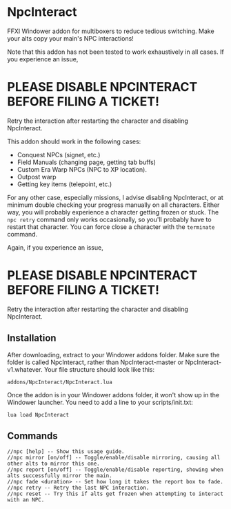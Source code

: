 # NpcInteract
FFXI Windower addon for multiboxers to reduce tedious switching. Make your alts copy your main's NPC interactions!

Note that this addon has not been tested to work exhaustively in all cases. If you experience an issue,

# PLEASE DISABLE NPCINTERACT BEFORE FILING A TICKET!

Retry the interaction after restarting the character and disabling NpcInteract.

This addon should work in the following cases:

* Conquest NPCs (signet, etc.)
* Field Manuals (changing page, getting tab buffs)
* Custom Era Warp NPCs (NPC to XP location).
* Outpost warp
* Getting key items (telepoint, etc.)

For any other case, especially missions, I advise disabling NpcInteract, or at minimum double checking your progress manually on all characters.
Either way, you will probably experience a character getting frozen or stuck. The `npc retry` command only works occasionally, so you'll probably
have to restart that character. You can force close a character with the `terminate` command.

Again, if you experience an issue,

# PLEASE DISABLE NPCINTERACT BEFORE FILING A TICKET! 

Retry the interaction after restarting the character and disabling NpcInteract.

## Installation
After downloading, extract to your Windower addons folder. Make sure the folder is called NpcInteract, rather than NpcInteract-master or NpcInteract-v1.whatever. Your file structure should look like this:

    addons/NpcInteract/NpcInteract.lua

Once the addon is in your Windower addons folder, it won't show up in the Windower launcher. You need to add a line to your scripts/init.txt:

    lua load NpcInteract

## Commands

    //npc [help] -- Show this usage guide.
    //npc mirror [on/off] -- Toggle/enable/disable mirroring, causing all other alts to mirror this one.  
    //npc report [on/off] -- Toggle/enable/disable reporting, showing when alts successfully mirror the main.  
    //npc fade <duration> -- Set how long it takes the report box to fade.
    //npc retry -- Retry the last NPC interaction.  
    //npc reset -- Try this if alts get frozen when attempting to interact with an NPC.  
